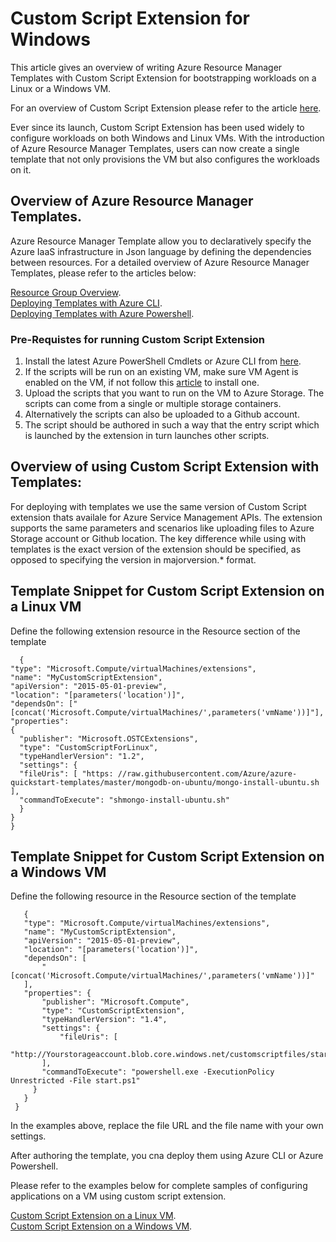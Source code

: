 <properties
   pageTitle="Using Custom Script Extension Azure Resource Manager Templates"
   description="Automating Azure Virtual Machine configuration tasks using Custom script with ARM Templates"
   services="virtual-machines"
   documentationCenter=""
   authors="kundanap"
   manager="madhana"
   editor=""/>

<tags
   ms.service="virtual-machines"
   ms.devlang=""
   ms.topic="article"
   ms.tgt_pltfrm=""
   ms.workload="infrastructure-services"
   ms.date="02/19/2015"
   ms.author="kundanap"/>

# Custom Script Extension for Windows

This article gives an overview of writing Azure Resource Manager Templates with Custom Script Extension for bootstrapping workloads on a Linux or a Windows VM.

For an overview of Custom Script Extension please refer to the article <a href="https://azure.microsoft.com/en-us/documentation/articles/virtual-machines-extensions-customscript/" target="_blank">here</a>.

Ever since its launch, Custom Script Extension has been used widely to configure workloads on both Windows and Linux VMs. With the introduction of Azure Resource Manager Templates, users can now create a single template that not only provisions the VM but also configures the workloads on it.

## Overview of Azure Resource Manager Templates.

Azure Resource Manager Template allow you to declaratively specify the Azure IaaS infrastructure in Json language by defining the dependencies between resources. For a detailed overview of Azure Resource Manager Templates, please refer to the articles below:

<a href="https://azure.microsoft.com/en-us/documentation/articles/resource-group-overview/" target="_blank">Resource Group Overview</a>.
<br/>
<a href="https://azure.microsoft.com/en-us/documentation/articles/virtual-machines-deploy-rmtemplates-azure-cli/" target="_blank">Deploying Templates with Azure CLI</a>.
<br/>
<a href="https://azure.microsoft.com/en-us/documentation/articles/virtual-machines-deploy-rmtemplates-powershell/" target="_blank">Deploying Templates with Azure Powershell</a>.

### Pre-Requistes for running Custom Script Extension

1. Install the latest Azure PowerShell Cmdlets or Azure CLI from <a href="http://azure.microsoft.com/downloads" target="_blank">here</a>.
2. If the scripts will be run on an existing VM, make sure VM Agent is enabled on the VM, if not follow this <a href="https://msdn.microsoft.com/library/azure/dn832621.aspx" target="_blank">article</a> to install one.
3. Upload the scripts that you want to run on the VM to Azure Storage. The scripts can come from a single or multiple storage containers.
4. Alternatively the scripts can also be uploaded to a Github account.
5. The script should be authored in such a way that the entry script which is launched by the extension in turn launches other scripts.

## Overview of using Custom Script Extension with Templates:

For deploying with templates we use the same version of  Custom Script extension thats availale for Azure Service Management APIs. The extension supports the same parameters and scenarios like uploading files to Azure Storage account or Github location. The key difference while using with templates is the exact version of the extension should be specified, as opposed to specifying the version in majorversion.* format.

 ## Template Snippet for Custom Script Extension on a Linux VM

Define the following extension resource in the Resource section of the template

      {
    "type": "Microsoft.Compute/virtualMachines/extensions",
    "name": "MyCustomScriptExtension",
    "apiVersion": "2015-05-01-preview",
    "location": "[parameters('location')]",
    "dependsOn": ["[concat('Microsoft.Compute/virtualMachines/',parameters('vmName'))]"],
    "properties":
    {
      "publisher": "Microsoft.OSTCExtensions",
      "type": "CustomScriptForLinux",
      "typeHandlerVersion": "1.2",
      "settings": {
      "fileUris": [ "https: //raw.githubusercontent.com/Azure/azure-quickstart-templates/master/mongodb-on-ubuntu/mongo-install-ubuntu.sh                        ],
      "commandToExecute": "shmongo-install-ubuntu.sh"
      }
    }
    }

## Template Snippet for Custom Script Extension on a Windows VM

Define the following resource in the Resource section of the template

       {
       "type": "Microsoft.Compute/virtualMachines/extensions",
       "name": "MyCustomScriptExtension",
       "apiVersion": "2015-05-01-preview",
       "location": "[parameters('location')]",
       "dependsOn": [
           "[concat('Microsoft.Compute/virtualMachines/',parameters('vmName'))]"
       ],
       "properties": {
           "publisher": "Microsoft.Compute",
           "type": "CustomScriptExtension",
           "typeHandlerVersion": "1.4",
           "settings": {
               "fileUris": [
               "http://Yourstorageaccount.blob.core.windows.net/customscriptfiles/start.ps1"
           ],
           "commandToExecute": "powershell.exe -ExecutionPolicy Unrestricted -File start.ps1"
         }
       }
     }

In the examples above, replace the file URL and the file name with your own settings.

After authoring the template, you cna deploy them using Azure CLI or Azure Powershell.

Please refer to the examples below for complete samples of configuring applications on a VM using custom script extension.

<a href="https://github.com/Azure/azure-quickstart-templates/blob/b1908e74259da56a92800cace97350af1f1fc32b/mongodb-on-ubuntu/azuredeploy.json/" target="_blank">Custom Script Extension on a Linux VM</a>.
</br>
<a href="https://github.com/Azure/azure-quickstart-templates/blob/b1908e74259da56a92800cace97350af1f1fc32b/201-list-storage-keys-windows-vm/azuredeploy.json/" target="_blank">Custom Script Extension on a Windows VM</a>.
